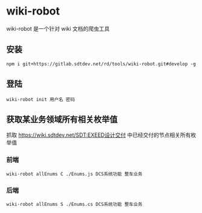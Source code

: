 # wiki-robot

wiki-robot 是一个针对 wiki 文档的爬虫工具

## 安装
`npm i git+https://gitlab.sdtdev.net/rd/tools/wiki-robot.git#develop -g`

## 登陆
`wiki-robot init 用户名 密码`

## 获取某业务领域所有相关枚举值

抓取 https://wiki.sdtdev.net/SDT:EXEED设计交付 中已经交付的节点相关所有枚举值

### 前端
`wiki-robot allEnums C ./Enums.js DCS系统功能 整车业务`

### 后端
`wiki-robot allEnums S ./Enums.cs DCS系统功能 整车业务`

